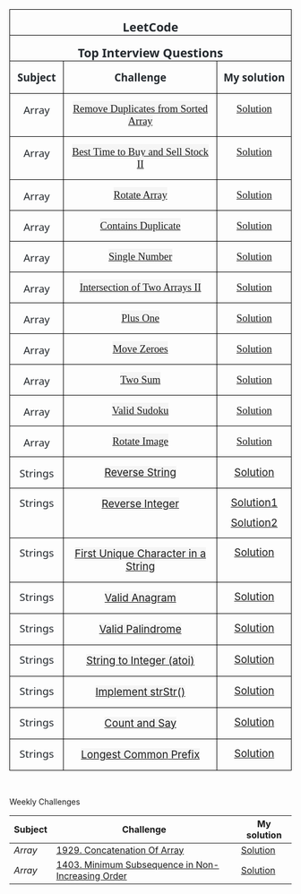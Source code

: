 <html xmlns:v="urn:schemas-microsoft-com:vml"
xmlns:o="urn:schemas-microsoft-com:office:office"
xmlns:w="urn:schemas-microsoft-com:office:word"
xmlns:m="http://schemas.microsoft.com/office/2004/12/omml"
xmlns="http://www.w3.org/TR/REC-html40">

<head>
<meta http-equiv=Content-Type content="text/html; charset=windows-1250">
<meta name=ProgId content=Word.Document>
<meta name=Generator content="Microsoft Word 15">
<meta name=Originator content="Microsoft Word 15">
<link rel=File-List href="2020-09-14%20Leetcode%20Readme_pliki/filelist.xml">
<link rel=themeData href="2020-09-14%20Leetcode%20Readme_pliki/themedata.thmx">
<link rel=colorSchemeMapping
href="2020-09-14%20Leetcode%20Readme_pliki/colorschememapping.xml">
<!--[if gte mso 9]><xml>
 <w:WordDocument>
  <w:Zoom>BestFit</w:Zoom>
  <w:SpellingState>Clean</w:SpellingState>
  <w:TrackMoves>false</w:TrackMoves>
  <w:TrackFormatting/>
  <w:HyphenationZone>21</w:HyphenationZone>
  <w:ValidateAgainstSchemas/>
  <w:SaveIfXMLInvalid>false</w:SaveIfXMLInvalid>
  <w:IgnoreMixedContent>false</w:IgnoreMixedContent>
  <w:AlwaysShowPlaceholderText>false</w:AlwaysShowPlaceholderText>
  <w:DoNotPromoteQF/>
  <w:LidThemeOther>PL</w:LidThemeOther>
  <w:LidThemeAsian>X-NONE</w:LidThemeAsian>
  <w:LidThemeComplexScript>X-NONE</w:LidThemeComplexScript>
  <w:Compatibility>
   <w:BreakWrappedTables/>
   <w:SplitPgBreakAndParaMark/>
  </w:Compatibility>
  <w:BrowserLevel>MicrosoftInternetExplorer4</w:BrowserLevel>
  <m:mathPr>
   <m:mathFont m:val="Cambria Math"/>
   <m:brkBin m:val="before"/>
   <m:brkBinSub m:val="&#45;-"/>
   <m:smallFrac m:val="off"/>
   <m:dispDef/>
   <m:lMargin m:val="0"/>
   <m:rMargin m:val="0"/>
   <m:defJc m:val="centerGroup"/>
   <m:wrapIndent m:val="1440"/>
   <m:intLim m:val="subSup"/>
   <m:naryLim m:val="undOvr"/>
  </m:mathPr></w:WordDocument>
</xml><![endif]--><!--[if gte mso 9]><xml>
 <w:LatentStyles DefLockedState="false" DefUnhideWhenUsed="false"
  DefSemiHidden="false" DefQFormat="false" DefPriority="99"
  LatentStyleCount="371">
  <w:LsdException Locked="false" Priority="0" QFormat="true" Name="Normal"/>
  <w:LsdException Locked="false" Priority="9" QFormat="true" Name="heading 1"/>
  <w:LsdException Locked="false" Priority="9" SemiHidden="true"
   UnhideWhenUsed="true" QFormat="true" Name="heading 2"/>
  <w:LsdException Locked="false" Priority="9" SemiHidden="true"
   UnhideWhenUsed="true" QFormat="true" Name="heading 3"/>
  <w:LsdException Locked="false" Priority="9" SemiHidden="true"
   UnhideWhenUsed="true" QFormat="true" Name="heading 4"/>
  <w:LsdException Locked="false" Priority="9" SemiHidden="true"
   UnhideWhenUsed="true" QFormat="true" Name="heading 5"/>
  <w:LsdException Locked="false" Priority="9" SemiHidden="true"
   UnhideWhenUsed="true" QFormat="true" Name="heading 6"/>
  <w:LsdException Locked="false" Priority="9" SemiHidden="true"
   UnhideWhenUsed="true" QFormat="true" Name="heading 7"/>
  <w:LsdException Locked="false" Priority="9" SemiHidden="true"
   UnhideWhenUsed="true" QFormat="true" Name="heading 8"/>
  <w:LsdException Locked="false" Priority="9" SemiHidden="true"
   UnhideWhenUsed="true" QFormat="true" Name="heading 9"/>
  <w:LsdException Locked="false" SemiHidden="true" UnhideWhenUsed="true"
   Name="index 1"/>
  <w:LsdException Locked="false" SemiHidden="true" UnhideWhenUsed="true"
   Name="index 2"/>
  <w:LsdException Locked="false" SemiHidden="true" UnhideWhenUsed="true"
   Name="index 3"/>
  <w:LsdException Locked="false" SemiHidden="true" UnhideWhenUsed="true"
   Name="index 4"/>
  <w:LsdException Locked="false" SemiHidden="true" UnhideWhenUsed="true"
   Name="index 5"/>
  <w:LsdException Locked="false" SemiHidden="true" UnhideWhenUsed="true"
   Name="index 6"/>
  <w:LsdException Locked="false" SemiHidden="true" UnhideWhenUsed="true"
   Name="index 7"/>
  <w:LsdException Locked="false" SemiHidden="true" UnhideWhenUsed="true"
   Name="index 8"/>
  <w:LsdException Locked="false" SemiHidden="true" UnhideWhenUsed="true"
   Name="index 9"/>
  <w:LsdException Locked="false" Priority="39" SemiHidden="true"
   UnhideWhenUsed="true" Name="toc 1"/>
  <w:LsdException Locked="false" Priority="39" SemiHidden="true"
   UnhideWhenUsed="true" Name="toc 2"/>
  <w:LsdException Locked="false" Priority="39" SemiHidden="true"
   UnhideWhenUsed="true" Name="toc 3"/>
  <w:LsdException Locked="false" Priority="39" SemiHidden="true"
   UnhideWhenUsed="true" Name="toc 4"/>
  <w:LsdException Locked="false" Priority="39" SemiHidden="true"
   UnhideWhenUsed="true" Name="toc 5"/>
  <w:LsdException Locked="false" Priority="39" SemiHidden="true"
   UnhideWhenUsed="true" Name="toc 6"/>
  <w:LsdException Locked="false" Priority="39" SemiHidden="true"
   UnhideWhenUsed="true" Name="toc 7"/>
  <w:LsdException Locked="false" Priority="39" SemiHidden="true"
   UnhideWhenUsed="true" Name="toc 8"/>
  <w:LsdException Locked="false" Priority="39" SemiHidden="true"
   UnhideWhenUsed="true" Name="toc 9"/>
  <w:LsdException Locked="false" SemiHidden="true" UnhideWhenUsed="true"
   Name="Normal Indent"/>
  <w:LsdException Locked="false" SemiHidden="true" UnhideWhenUsed="true"
   Name="footnote text"/>
  <w:LsdException Locked="false" SemiHidden="true" UnhideWhenUsed="true"
   Name="annotation text"/>
  <w:LsdException Locked="false" SemiHidden="true" UnhideWhenUsed="true"
   Name="header"/>
  <w:LsdException Locked="false" SemiHidden="true" UnhideWhenUsed="true"
   Name="footer"/>
  <w:LsdException Locked="false" SemiHidden="true" UnhideWhenUsed="true"
   Name="index heading"/>
  <w:LsdException Locked="false" Priority="35" SemiHidden="true"
   UnhideWhenUsed="true" QFormat="true" Name="caption"/>
  <w:LsdException Locked="false" SemiHidden="true" UnhideWhenUsed="true"
   Name="table of figures"/>
  <w:LsdException Locked="false" SemiHidden="true" UnhideWhenUsed="true"
   Name="envelope address"/>
  <w:LsdException Locked="false" SemiHidden="true" UnhideWhenUsed="true"
   Name="envelope return"/>
  <w:LsdException Locked="false" SemiHidden="true" UnhideWhenUsed="true"
   Name="footnote reference"/>
  <w:LsdException Locked="false" SemiHidden="true" UnhideWhenUsed="true"
   Name="annotation reference"/>
  <w:LsdException Locked="false" SemiHidden="true" UnhideWhenUsed="true"
   Name="line number"/>
  <w:LsdException Locked="false" SemiHidden="true" UnhideWhenUsed="true"
   Name="page number"/>
  <w:LsdException Locked="false" SemiHidden="true" UnhideWhenUsed="true"
   Name="endnote reference"/>
  <w:LsdException Locked="false" SemiHidden="true" UnhideWhenUsed="true"
   Name="endnote text"/>
  <w:LsdException Locked="false" SemiHidden="true" UnhideWhenUsed="true"
   Name="table of authorities"/>
  <w:LsdException Locked="false" SemiHidden="true" UnhideWhenUsed="true"
   Name="macro"/>
  <w:LsdException Locked="false" SemiHidden="true" UnhideWhenUsed="true"
   Name="toa heading"/>
  <w:LsdException Locked="false" SemiHidden="true" UnhideWhenUsed="true"
   Name="List"/>
  <w:LsdException Locked="false" SemiHidden="true" UnhideWhenUsed="true"
   Name="List Bullet"/>
  <w:LsdException Locked="false" SemiHidden="true" UnhideWhenUsed="true"
   Name="List Number"/>
  <w:LsdException Locked="false" SemiHidden="true" UnhideWhenUsed="true"
   Name="List 2"/>
  <w:LsdException Locked="false" SemiHidden="true" UnhideWhenUsed="true"
   Name="List 3"/>
  <w:LsdException Locked="false" SemiHidden="true" UnhideWhenUsed="true"
   Name="List 4"/>
  <w:LsdException Locked="false" SemiHidden="true" UnhideWhenUsed="true"
   Name="List 5"/>
  <w:LsdException Locked="false" SemiHidden="true" UnhideWhenUsed="true"
   Name="List Bullet 2"/>
  <w:LsdException Locked="false" SemiHidden="true" UnhideWhenUsed="true"
   Name="List Bullet 3"/>
  <w:LsdException Locked="false" SemiHidden="true" UnhideWhenUsed="true"
   Name="List Bullet 4"/>
  <w:LsdException Locked="false" SemiHidden="true" UnhideWhenUsed="true"
   Name="List Bullet 5"/>
  <w:LsdException Locked="false" SemiHidden="true" UnhideWhenUsed="true"
   Name="List Number 2"/>
  <w:LsdException Locked="false" SemiHidden="true" UnhideWhenUsed="true"
   Name="List Number 3"/>
  <w:LsdException Locked="false" SemiHidden="true" UnhideWhenUsed="true"
   Name="List Number 4"/>
  <w:LsdException Locked="false" SemiHidden="true" UnhideWhenUsed="true"
   Name="List Number 5"/>
  <w:LsdException Locked="false" Priority="10" QFormat="true" Name="Title"/>
  <w:LsdException Locked="false" SemiHidden="true" UnhideWhenUsed="true"
   Name="Closing"/>
  <w:LsdException Locked="false" SemiHidden="true" UnhideWhenUsed="true"
   Name="Signature"/>
  <w:LsdException Locked="false" Priority="1" SemiHidden="true"
   UnhideWhenUsed="true" Name="Default Paragraph Font"/>
  <w:LsdException Locked="false" SemiHidden="true" UnhideWhenUsed="true"
   Name="Body Text"/>
  <w:LsdException Locked="false" SemiHidden="true" UnhideWhenUsed="true"
   Name="Body Text Indent"/>
  <w:LsdException Locked="false" SemiHidden="true" UnhideWhenUsed="true"
   Name="List Continue"/>
  <w:LsdException Locked="false" SemiHidden="true" UnhideWhenUsed="true"
   Name="List Continue 2"/>
  <w:LsdException Locked="false" SemiHidden="true" UnhideWhenUsed="true"
   Name="List Continue 3"/>
  <w:LsdException Locked="false" SemiHidden="true" UnhideWhenUsed="true"
   Name="List Continue 4"/>
  <w:LsdException Locked="false" SemiHidden="true" UnhideWhenUsed="true"
   Name="List Continue 5"/>
  <w:LsdException Locked="false" SemiHidden="true" UnhideWhenUsed="true"
   Name="Message Header"/>
  <w:LsdException Locked="false" Priority="11" QFormat="true" Name="Subtitle"/>
  <w:LsdException Locked="false" SemiHidden="true" UnhideWhenUsed="true"
   Name="Salutation"/>
  <w:LsdException Locked="false" SemiHidden="true" UnhideWhenUsed="true"
   Name="Date"/>
  <w:LsdException Locked="false" SemiHidden="true" UnhideWhenUsed="true"
   Name="Body Text First Indent"/>
  <w:LsdException Locked="false" SemiHidden="true" UnhideWhenUsed="true"
   Name="Body Text First Indent 2"/>
  <w:LsdException Locked="false" SemiHidden="true" UnhideWhenUsed="true"
   Name="Note Heading"/>
  <w:LsdException Locked="false" SemiHidden="true" UnhideWhenUsed="true"
   Name="Body Text 2"/>
  <w:LsdException Locked="false" SemiHidden="true" UnhideWhenUsed="true"
   Name="Body Text 3"/>
  <w:LsdException Locked="false" SemiHidden="true" UnhideWhenUsed="true"
   Name="Body Text Indent 2"/>
  <w:LsdException Locked="false" SemiHidden="true" UnhideWhenUsed="true"
   Name="Body Text Indent 3"/>
  <w:LsdException Locked="false" SemiHidden="true" UnhideWhenUsed="true"
   Name="Block Text"/>
  <w:LsdException Locked="false" SemiHidden="true" UnhideWhenUsed="true"
   Name="Hyperlink"/>
  <w:LsdException Locked="false" SemiHidden="true" UnhideWhenUsed="true"
   Name="FollowedHyperlink"/>
  <w:LsdException Locked="false" Priority="22" QFormat="true" Name="Strong"/>
  <w:LsdException Locked="false" Priority="20" QFormat="true" Name="Emphasis"/>
  <w:LsdException Locked="false" SemiHidden="true" UnhideWhenUsed="true"
   Name="Document Map"/>
  <w:LsdException Locked="false" SemiHidden="true" UnhideWhenUsed="true"
   Name="Plain Text"/>
  <w:LsdException Locked="false" SemiHidden="true" UnhideWhenUsed="true"
   Name="E-mail Signature"/>
  <w:LsdException Locked="false" SemiHidden="true" UnhideWhenUsed="true"
   Name="HTML Top of Form"/>
  <w:LsdException Locked="false" SemiHidden="true" UnhideWhenUsed="true"
   Name="HTML Bottom of Form"/>
  <w:LsdException Locked="false" SemiHidden="true" UnhideWhenUsed="true"
   Name="Normal (Web)"/>
  <w:LsdException Locked="false" SemiHidden="true" UnhideWhenUsed="true"
   Name="HTML Acronym"/>
  <w:LsdException Locked="false" SemiHidden="true" UnhideWhenUsed="true"
   Name="HTML Address"/>
  <w:LsdException Locked="false" SemiHidden="true" UnhideWhenUsed="true"
   Name="HTML Cite"/>
  <w:LsdException Locked="false" SemiHidden="true" UnhideWhenUsed="true"
   Name="HTML Code"/>
  <w:LsdException Locked="false" SemiHidden="true" UnhideWhenUsed="true"
   Name="HTML Definition"/>
  <w:LsdException Locked="false" SemiHidden="true" UnhideWhenUsed="true"
   Name="HTML Keyboard"/>
  <w:LsdException Locked="false" SemiHidden="true" UnhideWhenUsed="true"
   Name="HTML Preformatted"/>
  <w:LsdException Locked="false" SemiHidden="true" UnhideWhenUsed="true"
   Name="HTML Sample"/>
  <w:LsdException Locked="false" SemiHidden="true" UnhideWhenUsed="true"
   Name="HTML Typewriter"/>
  <w:LsdException Locked="false" SemiHidden="true" UnhideWhenUsed="true"
   Name="HTML Variable"/>
  <w:LsdException Locked="false" SemiHidden="true" UnhideWhenUsed="true"
   Name="Normal Table"/>
  <w:LsdException Locked="false" SemiHidden="true" UnhideWhenUsed="true"
   Name="annotation subject"/>
  <w:LsdException Locked="false" SemiHidden="true" UnhideWhenUsed="true"
   Name="No List"/>
  <w:LsdException Locked="false" SemiHidden="true" UnhideWhenUsed="true"
   Name="Outline List 1"/>
  <w:LsdException Locked="false" SemiHidden="true" UnhideWhenUsed="true"
   Name="Outline List 2"/>
  <w:LsdException Locked="false" SemiHidden="true" UnhideWhenUsed="true"
   Name="Outline List 3"/>
  <w:LsdException Locked="false" SemiHidden="true" UnhideWhenUsed="true"
   Name="Table Simple 1"/>
  <w:LsdException Locked="false" SemiHidden="true" UnhideWhenUsed="true"
   Name="Table Simple 2"/>
  <w:LsdException Locked="false" SemiHidden="true" UnhideWhenUsed="true"
   Name="Table Simple 3"/>
  <w:LsdException Locked="false" SemiHidden="true" UnhideWhenUsed="true"
   Name="Table Classic 1"/>
  <w:LsdException Locked="false" SemiHidden="true" UnhideWhenUsed="true"
   Name="Table Classic 2"/>
  <w:LsdException Locked="false" SemiHidden="true" UnhideWhenUsed="true"
   Name="Table Classic 3"/>
  <w:LsdException Locked="false" SemiHidden="true" UnhideWhenUsed="true"
   Name="Table Classic 4"/>
  <w:LsdException Locked="false" SemiHidden="true" UnhideWhenUsed="true"
   Name="Table Colorful 1"/>
  <w:LsdException Locked="false" SemiHidden="true" UnhideWhenUsed="true"
   Name="Table Colorful 2"/>
  <w:LsdException Locked="false" SemiHidden="true" UnhideWhenUsed="true"
   Name="Table Colorful 3"/>
  <w:LsdException Locked="false" SemiHidden="true" UnhideWhenUsed="true"
   Name="Table Columns 1"/>
  <w:LsdException Locked="false" SemiHidden="true" UnhideWhenUsed="true"
   Name="Table Columns 2"/>
  <w:LsdException Locked="false" SemiHidden="true" UnhideWhenUsed="true"
   Name="Table Columns 3"/>
  <w:LsdException Locked="false" SemiHidden="true" UnhideWhenUsed="true"
   Name="Table Columns 4"/>
  <w:LsdException Locked="false" SemiHidden="true" UnhideWhenUsed="true"
   Name="Table Columns 5"/>
  <w:LsdException Locked="false" SemiHidden="true" UnhideWhenUsed="true"
   Name="Table Grid 1"/>
  <w:LsdException Locked="false" SemiHidden="true" UnhideWhenUsed="true"
   Name="Table Grid 2"/>
  <w:LsdException Locked="false" SemiHidden="true" UnhideWhenUsed="true"
   Name="Table Grid 3"/>
  <w:LsdException Locked="false" SemiHidden="true" UnhideWhenUsed="true"
   Name="Table Grid 4"/>
  <w:LsdException Locked="false" SemiHidden="true" UnhideWhenUsed="true"
   Name="Table Grid 5"/>
  <w:LsdException Locked="false" SemiHidden="true" UnhideWhenUsed="true"
   Name="Table Grid 6"/>
  <w:LsdException Locked="false" SemiHidden="true" UnhideWhenUsed="true"
   Name="Table Grid 7"/>
  <w:LsdException Locked="false" SemiHidden="true" UnhideWhenUsed="true"
   Name="Table Grid 8"/>
  <w:LsdException Locked="false" SemiHidden="true" UnhideWhenUsed="true"
   Name="Table List 1"/>
  <w:LsdException Locked="false" SemiHidden="true" UnhideWhenUsed="true"
   Name="Table List 2"/>
  <w:LsdException Locked="false" SemiHidden="true" UnhideWhenUsed="true"
   Name="Table List 3"/>
  <w:LsdException Locked="false" SemiHidden="true" UnhideWhenUsed="true"
   Name="Table List 4"/>
  <w:LsdException Locked="false" SemiHidden="true" UnhideWhenUsed="true"
   Name="Table List 5"/>
  <w:LsdException Locked="false" SemiHidden="true" UnhideWhenUsed="true"
   Name="Table List 6"/>
  <w:LsdException Locked="false" SemiHidden="true" UnhideWhenUsed="true"
   Name="Table List 7"/>
  <w:LsdException Locked="false" SemiHidden="true" UnhideWhenUsed="true"
   Name="Table List 8"/>
  <w:LsdException Locked="false" SemiHidden="true" UnhideWhenUsed="true"
   Name="Table 3D effects 1"/>
  <w:LsdException Locked="false" SemiHidden="true" UnhideWhenUsed="true"
   Name="Table 3D effects 2"/>
  <w:LsdException Locked="false" SemiHidden="true" UnhideWhenUsed="true"
   Name="Table 3D effects 3"/>
  <w:LsdException Locked="false" SemiHidden="true" UnhideWhenUsed="true"
   Name="Table Contemporary"/>
  <w:LsdException Locked="false" SemiHidden="true" UnhideWhenUsed="true"
   Name="Table Elegant"/>
  <w:LsdException Locked="false" SemiHidden="true" UnhideWhenUsed="true"
   Name="Table Professional"/>
  <w:LsdException Locked="false" SemiHidden="true" UnhideWhenUsed="true"
   Name="Table Subtle 1"/>
  <w:LsdException Locked="false" SemiHidden="true" UnhideWhenUsed="true"
   Name="Table Subtle 2"/>
  <w:LsdException Locked="false" SemiHidden="true" UnhideWhenUsed="true"
   Name="Table Web 1"/>
  <w:LsdException Locked="false" SemiHidden="true" UnhideWhenUsed="true"
   Name="Table Web 2"/>
  <w:LsdException Locked="false" SemiHidden="true" UnhideWhenUsed="true"
   Name="Table Web 3"/>
  <w:LsdException Locked="false" SemiHidden="true" UnhideWhenUsed="true"
   Name="Balloon Text"/>
  <w:LsdException Locked="false" Priority="39" Name="Table Grid"/>
  <w:LsdException Locked="false" SemiHidden="true" UnhideWhenUsed="true"
   Name="Table Theme"/>
  <w:LsdException Locked="false" SemiHidden="true" Name="Placeholder Text"/>
  <w:LsdException Locked="false" Priority="1" QFormat="true" Name="No Spacing"/>
  <w:LsdException Locked="false" Priority="60" Name="Light Shading"/>
  <w:LsdException Locked="false" Priority="61" Name="Light List"/>
  <w:LsdException Locked="false" Priority="62" Name="Light Grid"/>
  <w:LsdException Locked="false" Priority="63" Name="Medium Shading 1"/>
  <w:LsdException Locked="false" Priority="64" Name="Medium Shading 2"/>
  <w:LsdException Locked="false" Priority="65" Name="Medium List 1"/>
  <w:LsdException Locked="false" Priority="66" Name="Medium List 2"/>
  <w:LsdException Locked="false" Priority="67" Name="Medium Grid 1"/>
  <w:LsdException Locked="false" Priority="68" Name="Medium Grid 2"/>
  <w:LsdException Locked="false" Priority="69" Name="Medium Grid 3"/>
  <w:LsdException Locked="false" Priority="70" Name="Dark List"/>
  <w:LsdException Locked="false" Priority="71" Name="Colorful Shading"/>
  <w:LsdException Locked="false" Priority="72" Name="Colorful List"/>
  <w:LsdException Locked="false" Priority="73" Name="Colorful Grid"/>
  <w:LsdException Locked="false" Priority="60" Name="Light Shading Accent 1"/>
  <w:LsdException Locked="false" Priority="61" Name="Light List Accent 1"/>
  <w:LsdException Locked="false" Priority="62" Name="Light Grid Accent 1"/>
  <w:LsdException Locked="false" Priority="63" Name="Medium Shading 1 Accent 1"/>
  <w:LsdException Locked="false" Priority="64" Name="Medium Shading 2 Accent 1"/>
  <w:LsdException Locked="false" Priority="65" Name="Medium List 1 Accent 1"/>
  <w:LsdException Locked="false" SemiHidden="true" Name="Revision"/>
  <w:LsdException Locked="false" Priority="34" QFormat="true"
   Name="List Paragraph"/>
  <w:LsdException Locked="false" Priority="29" QFormat="true" Name="Quote"/>
  <w:LsdException Locked="false" Priority="30" QFormat="true"
   Name="Intense Quote"/>
  <w:LsdException Locked="false" Priority="66" Name="Medium List 2 Accent 1"/>
  <w:LsdException Locked="false" Priority="67" Name="Medium Grid 1 Accent 1"/>
  <w:LsdException Locked="false" Priority="68" Name="Medium Grid 2 Accent 1"/>
  <w:LsdException Locked="false" Priority="69" Name="Medium Grid 3 Accent 1"/>
  <w:LsdException Locked="false" Priority="70" Name="Dark List Accent 1"/>
  <w:LsdException Locked="false" Priority="71" Name="Colorful Shading Accent 1"/>
  <w:LsdException Locked="false" Priority="72" Name="Colorful List Accent 1"/>
  <w:LsdException Locked="false" Priority="73" Name="Colorful Grid Accent 1"/>
  <w:LsdException Locked="false" Priority="60" Name="Light Shading Accent 2"/>
  <w:LsdException Locked="false" Priority="61" Name="Light List Accent 2"/>
  <w:LsdException Locked="false" Priority="62" Name="Light Grid Accent 2"/>
  <w:LsdException Locked="false" Priority="63" Name="Medium Shading 1 Accent 2"/>
  <w:LsdException Locked="false" Priority="64" Name="Medium Shading 2 Accent 2"/>
  <w:LsdException Locked="false" Priority="65" Name="Medium List 1 Accent 2"/>
  <w:LsdException Locked="false" Priority="66" Name="Medium List 2 Accent 2"/>
  <w:LsdException Locked="false" Priority="67" Name="Medium Grid 1 Accent 2"/>
  <w:LsdException Locked="false" Priority="68" Name="Medium Grid 2 Accent 2"/>
  <w:LsdException Locked="false" Priority="69" Name="Medium Grid 3 Accent 2"/>
  <w:LsdException Locked="false" Priority="70" Name="Dark List Accent 2"/>
  <w:LsdException Locked="false" Priority="71" Name="Colorful Shading Accent 2"/>
  <w:LsdException Locked="false" Priority="72" Name="Colorful List Accent 2"/>
  <w:LsdException Locked="false" Priority="73" Name="Colorful Grid Accent 2"/>
  <w:LsdException Locked="false" Priority="60" Name="Light Shading Accent 3"/>
  <w:LsdException Locked="false" Priority="61" Name="Light List Accent 3"/>
  <w:LsdException Locked="false" Priority="62" Name="Light Grid Accent 3"/>
  <w:LsdException Locked="false" Priority="63" Name="Medium Shading 1 Accent 3"/>
  <w:LsdException Locked="false" Priority="64" Name="Medium Shading 2 Accent 3"/>
  <w:LsdException Locked="false" Priority="65" Name="Medium List 1 Accent 3"/>
  <w:LsdException Locked="false" Priority="66" Name="Medium List 2 Accent 3"/>
  <w:LsdException Locked="false" Priority="67" Name="Medium Grid 1 Accent 3"/>
  <w:LsdException Locked="false" Priority="68" Name="Medium Grid 2 Accent 3"/>
  <w:LsdException Locked="false" Priority="69" Name="Medium Grid 3 Accent 3"/>
  <w:LsdException Locked="false" Priority="70" Name="Dark List Accent 3"/>
  <w:LsdException Locked="false" Priority="71" Name="Colorful Shading Accent 3"/>
  <w:LsdException Locked="false" Priority="72" Name="Colorful List Accent 3"/>
  <w:LsdException Locked="false" Priority="73" Name="Colorful Grid Accent 3"/>
  <w:LsdException Locked="false" Priority="60" Name="Light Shading Accent 4"/>
  <w:LsdException Locked="false" Priority="61" Name="Light List Accent 4"/>
  <w:LsdException Locked="false" Priority="62" Name="Light Grid Accent 4"/>
  <w:LsdException Locked="false" Priority="63" Name="Medium Shading 1 Accent 4"/>
  <w:LsdException Locked="false" Priority="64" Name="Medium Shading 2 Accent 4"/>
  <w:LsdException Locked="false" Priority="65" Name="Medium List 1 Accent 4"/>
  <w:LsdException Locked="false" Priority="66" Name="Medium List 2 Accent 4"/>
  <w:LsdException Locked="false" Priority="67" Name="Medium Grid 1 Accent 4"/>
  <w:LsdException Locked="false" Priority="68" Name="Medium Grid 2 Accent 4"/>
  <w:LsdException Locked="false" Priority="69" Name="Medium Grid 3 Accent 4"/>
  <w:LsdException Locked="false" Priority="70" Name="Dark List Accent 4"/>
  <w:LsdException Locked="false" Priority="71" Name="Colorful Shading Accent 4"/>
  <w:LsdException Locked="false" Priority="72" Name="Colorful List Accent 4"/>
  <w:LsdException Locked="false" Priority="73" Name="Colorful Grid Accent 4"/>
  <w:LsdException Locked="false" Priority="60" Name="Light Shading Accent 5"/>
  <w:LsdException Locked="false" Priority="61" Name="Light List Accent 5"/>
  <w:LsdException Locked="false" Priority="62" Name="Light Grid Accent 5"/>
  <w:LsdException Locked="false" Priority="63" Name="Medium Shading 1 Accent 5"/>
  <w:LsdException Locked="false" Priority="64" Name="Medium Shading 2 Accent 5"/>
  <w:LsdException Locked="false" Priority="65" Name="Medium List 1 Accent 5"/>
  <w:LsdException Locked="false" Priority="66" Name="Medium List 2 Accent 5"/>
  <w:LsdException Locked="false" Priority="67" Name="Medium Grid 1 Accent 5"/>
  <w:LsdException Locked="false" Priority="68" Name="Medium Grid 2 Accent 5"/>
  <w:LsdException Locked="false" Priority="69" Name="Medium Grid 3 Accent 5"/>
  <w:LsdException Locked="false" Priority="70" Name="Dark List Accent 5"/>
  <w:LsdException Locked="false" Priority="71" Name="Colorful Shading Accent 5"/>
  <w:LsdException Locked="false" Priority="72" Name="Colorful List Accent 5"/>
  <w:LsdException Locked="false" Priority="73" Name="Colorful Grid Accent 5"/>
  <w:LsdException Locked="false" Priority="60" Name="Light Shading Accent 6"/>
  <w:LsdException Locked="false" Priority="61" Name="Light List Accent 6"/>
  <w:LsdException Locked="false" Priority="62" Name="Light Grid Accent 6"/>
  <w:LsdException Locked="false" Priority="63" Name="Medium Shading 1 Accent 6"/>
  <w:LsdException Locked="false" Priority="64" Name="Medium Shading 2 Accent 6"/>
  <w:LsdException Locked="false" Priority="65" Name="Medium List 1 Accent 6"/>
  <w:LsdException Locked="false" Priority="66" Name="Medium List 2 Accent 6"/>
  <w:LsdException Locked="false" Priority="67" Name="Medium Grid 1 Accent 6"/>
  <w:LsdException Locked="false" Priority="68" Name="Medium Grid 2 Accent 6"/>
  <w:LsdException Locked="false" Priority="69" Name="Medium Grid 3 Accent 6"/>
  <w:LsdException Locked="false" Priority="70" Name="Dark List Accent 6"/>
  <w:LsdException Locked="false" Priority="71" Name="Colorful Shading Accent 6"/>
  <w:LsdException Locked="false" Priority="72" Name="Colorful List Accent 6"/>
  <w:LsdException Locked="false" Priority="73" Name="Colorful Grid Accent 6"/>
  <w:LsdException Locked="false" Priority="19" QFormat="true"
   Name="Subtle Emphasis"/>
  <w:LsdException Locked="false" Priority="21" QFormat="true"
   Name="Intense Emphasis"/>
  <w:LsdException Locked="false" Priority="31" QFormat="true"
   Name="Subtle Reference"/>
  <w:LsdException Locked="false" Priority="32" QFormat="true"
   Name="Intense Reference"/>
  <w:LsdException Locked="false" Priority="33" QFormat="true" Name="Book Title"/>
  <w:LsdException Locked="false" Priority="37" SemiHidden="true"
   UnhideWhenUsed="true" Name="Bibliography"/>
  <w:LsdException Locked="false" Priority="39" SemiHidden="true"
   UnhideWhenUsed="true" QFormat="true" Name="TOC Heading"/>
  <w:LsdException Locked="false" Priority="41" Name="Plain Table 1"/>
  <w:LsdException Locked="false" Priority="42" Name="Plain Table 2"/>
  <w:LsdException Locked="false" Priority="43" Name="Plain Table 3"/>
  <w:LsdException Locked="false" Priority="44" Name="Plain Table 4"/>
  <w:LsdException Locked="false" Priority="45" Name="Plain Table 5"/>
  <w:LsdException Locked="false" Priority="40" Name="Grid Table Light"/>
  <w:LsdException Locked="false" Priority="46" Name="Grid Table 1 Light"/>
  <w:LsdException Locked="false" Priority="47" Name="Grid Table 2"/>
  <w:LsdException Locked="false" Priority="48" Name="Grid Table 3"/>
  <w:LsdException Locked="false" Priority="49" Name="Grid Table 4"/>
  <w:LsdException Locked="false" Priority="50" Name="Grid Table 5 Dark"/>
  <w:LsdException Locked="false" Priority="51" Name="Grid Table 6 Colorful"/>
  <w:LsdException Locked="false" Priority="52" Name="Grid Table 7 Colorful"/>
  <w:LsdException Locked="false" Priority="46"
   Name="Grid Table 1 Light Accent 1"/>
  <w:LsdException Locked="false" Priority="47" Name="Grid Table 2 Accent 1"/>
  <w:LsdException Locked="false" Priority="48" Name="Grid Table 3 Accent 1"/>
  <w:LsdException Locked="false" Priority="49" Name="Grid Table 4 Accent 1"/>
  <w:LsdException Locked="false" Priority="50" Name="Grid Table 5 Dark Accent 1"/>
  <w:LsdException Locked="false" Priority="51"
   Name="Grid Table 6 Colorful Accent 1"/>
  <w:LsdException Locked="false" Priority="52"
   Name="Grid Table 7 Colorful Accent 1"/>
  <w:LsdException Locked="false" Priority="46"
   Name="Grid Table 1 Light Accent 2"/>
  <w:LsdException Locked="false" Priority="47" Name="Grid Table 2 Accent 2"/>
  <w:LsdException Locked="false" Priority="48" Name="Grid Table 3 Accent 2"/>
  <w:LsdException Locked="false" Priority="49" Name="Grid Table 4 Accent 2"/>
  <w:LsdException Locked="false" Priority="50" Name="Grid Table 5 Dark Accent 2"/>
  <w:LsdException Locked="false" Priority="51"
   Name="Grid Table 6 Colorful Accent 2"/>
  <w:LsdException Locked="false" Priority="52"
   Name="Grid Table 7 Colorful Accent 2"/>
  <w:LsdException Locked="false" Priority="46"
   Name="Grid Table 1 Light Accent 3"/>
  <w:LsdException Locked="false" Priority="47" Name="Grid Table 2 Accent 3"/>
  <w:LsdException Locked="false" Priority="48" Name="Grid Table 3 Accent 3"/>
  <w:LsdException Locked="false" Priority="49" Name="Grid Table 4 Accent 3"/>
  <w:LsdException Locked="false" Priority="50" Name="Grid Table 5 Dark Accent 3"/>
  <w:LsdException Locked="false" Priority="51"
   Name="Grid Table 6 Colorful Accent 3"/>
  <w:LsdException Locked="false" Priority="52"
   Name="Grid Table 7 Colorful Accent 3"/>
  <w:LsdException Locked="false" Priority="46"
   Name="Grid Table 1 Light Accent 4"/>
  <w:LsdException Locked="false" Priority="47" Name="Grid Table 2 Accent 4"/>
  <w:LsdException Locked="false" Priority="48" Name="Grid Table 3 Accent 4"/>
  <w:LsdException Locked="false" Priority="49" Name="Grid Table 4 Accent 4"/>
  <w:LsdException Locked="false" Priority="50" Name="Grid Table 5 Dark Accent 4"/>
  <w:LsdException Locked="false" Priority="51"
   Name="Grid Table 6 Colorful Accent 4"/>
  <w:LsdException Locked="false" Priority="52"
   Name="Grid Table 7 Colorful Accent 4"/>
  <w:LsdException Locked="false" Priority="46"
   Name="Grid Table 1 Light Accent 5"/>
  <w:LsdException Locked="false" Priority="47" Name="Grid Table 2 Accent 5"/>
  <w:LsdException Locked="false" Priority="48" Name="Grid Table 3 Accent 5"/>
  <w:LsdException Locked="false" Priority="49" Name="Grid Table 4 Accent 5"/>
  <w:LsdException Locked="false" Priority="50" Name="Grid Table 5 Dark Accent 5"/>
  <w:LsdException Locked="false" Priority="51"
   Name="Grid Table 6 Colorful Accent 5"/>
  <w:LsdException Locked="false" Priority="52"
   Name="Grid Table 7 Colorful Accent 5"/>
  <w:LsdException Locked="false" Priority="46"
   Name="Grid Table 1 Light Accent 6"/>
  <w:LsdException Locked="false" Priority="47" Name="Grid Table 2 Accent 6"/>
  <w:LsdException Locked="false" Priority="48" Name="Grid Table 3 Accent 6"/>
  <w:LsdException Locked="false" Priority="49" Name="Grid Table 4 Accent 6"/>
  <w:LsdException Locked="false" Priority="50" Name="Grid Table 5 Dark Accent 6"/>
  <w:LsdException Locked="false" Priority="51"
   Name="Grid Table 6 Colorful Accent 6"/>
  <w:LsdException Locked="false" Priority="52"
   Name="Grid Table 7 Colorful Accent 6"/>
  <w:LsdException Locked="false" Priority="46" Name="List Table 1 Light"/>
  <w:LsdException Locked="false" Priority="47" Name="List Table 2"/>
  <w:LsdException Locked="false" Priority="48" Name="List Table 3"/>
  <w:LsdException Locked="false" Priority="49" Name="List Table 4"/>
  <w:LsdException Locked="false" Priority="50" Name="List Table 5 Dark"/>
  <w:LsdException Locked="false" Priority="51" Name="List Table 6 Colorful"/>
  <w:LsdException Locked="false" Priority="52" Name="List Table 7 Colorful"/>
  <w:LsdException Locked="false" Priority="46"
   Name="List Table 1 Light Accent 1"/>
  <w:LsdException Locked="false" Priority="47" Name="List Table 2 Accent 1"/>
  <w:LsdException Locked="false" Priority="48" Name="List Table 3 Accent 1"/>
  <w:LsdException Locked="false" Priority="49" Name="List Table 4 Accent 1"/>
  <w:LsdException Locked="false" Priority="50" Name="List Table 5 Dark Accent 1"/>
  <w:LsdException Locked="false" Priority="51"
   Name="List Table 6 Colorful Accent 1"/>
  <w:LsdException Locked="false" Priority="52"
   Name="List Table 7 Colorful Accent 1"/>
  <w:LsdException Locked="false" Priority="46"
   Name="List Table 1 Light Accent 2"/>
  <w:LsdException Locked="false" Priority="47" Name="List Table 2 Accent 2"/>
  <w:LsdException Locked="false" Priority="48" Name="List Table 3 Accent 2"/>
  <w:LsdException Locked="false" Priority="49" Name="List Table 4 Accent 2"/>
  <w:LsdException Locked="false" Priority="50" Name="List Table 5 Dark Accent 2"/>
  <w:LsdException Locked="false" Priority="51"
   Name="List Table 6 Colorful Accent 2"/>
  <w:LsdException Locked="false" Priority="52"
   Name="List Table 7 Colorful Accent 2"/>
  <w:LsdException Locked="false" Priority="46"
   Name="List Table 1 Light Accent 3"/>
  <w:LsdException Locked="false" Priority="47" Name="List Table 2 Accent 3"/>
  <w:LsdException Locked="false" Priority="48" Name="List Table 3 Accent 3"/>
  <w:LsdException Locked="false" Priority="49" Name="List Table 4 Accent 3"/>
  <w:LsdException Locked="false" Priority="50" Name="List Table 5 Dark Accent 3"/>
  <w:LsdException Locked="false" Priority="51"
   Name="List Table 6 Colorful Accent 3"/>
  <w:LsdException Locked="false" Priority="52"
   Name="List Table 7 Colorful Accent 3"/>
  <w:LsdException Locked="false" Priority="46"
   Name="List Table 1 Light Accent 4"/>
  <w:LsdException Locked="false" Priority="47" Name="List Table 2 Accent 4"/>
  <w:LsdException Locked="false" Priority="48" Name="List Table 3 Accent 4"/>
  <w:LsdException Locked="false" Priority="49" Name="List Table 4 Accent 4"/>
  <w:LsdException Locked="false" Priority="50" Name="List Table 5 Dark Accent 4"/>
  <w:LsdException Locked="false" Priority="51"
   Name="List Table 6 Colorful Accent 4"/>
  <w:LsdException Locked="false" Priority="52"
   Name="List Table 7 Colorful Accent 4"/>
  <w:LsdException Locked="false" Priority="46"
   Name="List Table 1 Light Accent 5"/>
  <w:LsdException Locked="false" Priority="47" Name="List Table 2 Accent 5"/>
  <w:LsdException Locked="false" Priority="48" Name="List Table 3 Accent 5"/>
  <w:LsdException Locked="false" Priority="49" Name="List Table 4 Accent 5"/>
  <w:LsdException Locked="false" Priority="50" Name="List Table 5 Dark Accent 5"/>
  <w:LsdException Locked="false" Priority="51"
   Name="List Table 6 Colorful Accent 5"/>
  <w:LsdException Locked="false" Priority="52"
   Name="List Table 7 Colorful Accent 5"/>
  <w:LsdException Locked="false" Priority="46"
   Name="List Table 1 Light Accent 6"/>
  <w:LsdException Locked="false" Priority="47" Name="List Table 2 Accent 6"/>
  <w:LsdException Locked="false" Priority="48" Name="List Table 3 Accent 6"/>
  <w:LsdException Locked="false" Priority="49" Name="List Table 4 Accent 6"/>
  <w:LsdException Locked="false" Priority="50" Name="List Table 5 Dark Accent 6"/>
  <w:LsdException Locked="false" Priority="51"
   Name="List Table 6 Colorful Accent 6"/>
  <w:LsdException Locked="false" Priority="52"
   Name="List Table 7 Colorful Accent 6"/>
 </w:LatentStyles>
</xml><![endif]-->

<!--[if gte mso 10]>
<style>
 /* Style Definitions */
 table.MsoNormalTable
	{mso-style-name:Standardowy;
	mso-tstyle-rowband-size:0;
	mso-tstyle-colband-size:0;
	mso-style-noshow:yes;
	mso-style-priority:99;
	mso-style-parent:"";
	mso-padding-alt:0in 5.4pt 0in 5.4pt;
	mso-para-margin-top:0in;
	mso-para-margin-right:0in;
	mso-para-margin-bottom:8.0pt;
	mso-para-margin-left:0in;
	line-height:106%;
	mso-pagination:widow-orphan;
	font-size:10.0pt;
	font-family:"Calibri",sans-serif;}
</style>
<![endif]--><!--[if gte mso 9]><xml>
 <o:shapedefaults v:ext="edit" spidmax="1026"/>
</xml><![endif]--><!--[if gte mso 9]><xml>
 <o:shapelayout v:ext="edit">
  <o:idmap v:ext="edit" data="1"/>
 </o:shapelayout></xml><![endif]-->
</head>

<body lang=PL link=blue vlink="#954F72" style='tab-interval:35.4pt;text-justify-trim:
punctuation'>

<div class=WordSection1>

<table class=MsoNormalTable border=0 cellspacing=0 cellpadding=0
 style='border-collapse:collapse;mso-yfti-tbllook:1184;mso-padding-alt:0in 0in 0in 0in'>
 <tr style='mso-yfti-irow:0;mso-yfti-firstrow:yes;height:28.35pt'>
  <td width=626 colspan=3 valign=top style='width:469.8pt;border:solid windowtext 1.0pt;
  padding:0in 5.4pt 0in 5.4pt;height:28.35pt'>
  <p class=MsoNormal align=center style='margin-bottom:0in;margin-bottom:.0001pt;
  text-align:center;line-height:normal'><span class=SpellE><b><span
  style='font-size:16.0pt;font-family:"Segoe UI",sans-serif;color:#24292E'>LeetCode</span></b></span></p>
  </td>
 </tr>
 <tr style='mso-yfti-irow:1;height:28.35pt'>
  <td width=626 colspan=3 valign=top style='width:469.8pt;border:solid windowtext 1.0pt;
  border-top:none;padding:0in 5.4pt 0in 5.4pt;height:28.35pt'>
  <p class=MsoNormal align=center style='margin-bottom:0in;margin-bottom:.0001pt;
  text-align:center;line-height:normal'><b><span style='font-size:16.0pt;
  font-family:"Segoe UI",sans-serif;color:#24292E'>Top Interview <span
  class=SpellE>Questions</span></span></b></p>
  </td>
 </tr>
 <tr style='mso-yfti-irow:2;height:28.35pt'>
  <td valign=top style='border:solid windowtext 1.0pt;border-top:none;
  padding:0in 5.4pt 0in 5.4pt;height:28.35pt'>
  <p class=MsoNormal align=center style='margin-bottom:12.0pt;text-align:center;
  line-height:normal'><span class=SpellE><b><span style='font-size:14.0pt;
  font-family:"Segoe UI",sans-serif;color:#24292E'>Subject</span></b></span></p>
  </td>
  <td valign=top style='border-top:none;border-left:none;border-bottom:solid windowtext 1.0pt;
  border-right:solid windowtext 1.0pt;padding:0in 5.4pt 0in 5.4pt;height:28.35pt'>
  <p class=MsoNormal align=center style='margin-bottom:12.0pt;text-align:center;
  line-height:normal'><b><span style='font-size:14.0pt;font-family:"Segoe UI",sans-serif;
  color:#24292E'>Challenge</span></b></p>
  </td>
  <td valign=top style='border-top:none;border-left:none;border-bottom:solid windowtext 1.0pt;
  border-right:solid windowtext 1.0pt;padding:0in 5.4pt 0in 5.4pt;height:28.35pt'>
  <p class=MsoNormal align=center style='margin-bottom:12.0pt;text-align:center;
  line-height:normal'><b><span style='font-size:14.0pt;font-family:"Segoe UI",sans-serif;
  color:#24292E'>My <span class=SpellE>solution</span></span></b></p>
  </td>
 </tr>
 <tr style='mso-yfti-irow:3;height:28.35pt'>
  <td valign=top style='border:solid windowtext 1.0pt;border-top:none;
  padding:0in 5.4pt 0in 5.4pt;height:28.35pt'>
  <p class=MsoNormal align=center style='margin-bottom:12.0pt;text-align:center;
  line-height:normal'><span class=SpellE><span style='font-size:14.0pt;
  font-family:"Segoe UI",sans-serif;color:#24292E'>Array</span></span></p>
  </td>
  <td valign=top style='border-top:none;border-left:none;border-bottom:solid windowtext 1.0pt;
  border-right:solid windowtext 1.0pt;padding:0in 5.4pt 0in 5.4pt;height:28.35pt'>
  <p class=MsoNormal align=center style='margin-bottom:12.0pt;text-align:center;
  line-height:normal'><span class=MsoHyperlink><span lang=EN-US
  style='font-size:14.0pt;font-family:"Segoe UI",sans-serif;background:whitesmoke;
  mso-ansi-language:EN-US'><a
  href="https://leetcode.com/explore/interview/card/top-interview-questions-easy/92/array/727/"><span
  style='font-family:"Times New Roman",serif'>Remove Duplicates from Sorted
  Array</span></a></span></span><span lang=EN-US style='mso-ansi-language:EN-US'><o:p></o:p></span></p>
  </td>
  <td valign=top style='border-top:none;border-left:none;border-bottom:solid windowtext 1.0pt;
  border-right:solid windowtext 1.0pt;padding:0in 5.4pt 0in 5.4pt;height:28.35pt'>
  <p class=MsoNormal align=center style='margin-bottom:12.0pt;text-align:center;
  line-height:normal'><span lang=EN-US style='font-size:14.0pt;font-family:
  "Segoe UI",sans-serif;color:#24292E;mso-ansi-language:EN-US'><a
  href="https://github.com/PawelPuszczynski/LeetCode_solutions/blob/master/Top_Interview_Questions/Array/RemoveDuplicatesFromSortedArray.java"><span
  style='font-family:"Times New Roman",serif'>Solution</span></a></span></p>
  </td>
 </tr>
 <tr style='mso-yfti-irow:4;height:28.35pt'>
  <td valign=top style='border:solid windowtext 1.0pt;border-top:none;
  padding:0in 5.4pt 0in 5.4pt;height:28.35pt'>
  <p class=MsoNormal align=center style='margin-bottom:0in;margin-bottom:.0001pt;
  text-align:center;line-height:normal'><span class=SpellE><span
  style='font-size:14.0pt;font-family:"Segoe UI",sans-serif;color:#24292E'>Array</span></span></p>
  </td>
  <td valign=top style='border-top:none;border-left:none;border-bottom:solid windowtext 1.0pt;
  border-right:solid windowtext 1.0pt;padding:0in 5.4pt 0in 5.4pt;height:28.35pt'>
  <p class=MsoNormal align=center style='margin-bottom:12.0pt;text-align:center;
  line-height:normal'><span class=MsoHyperlink><span lang=EN-US
  style='font-size:14.0pt;font-family:"Segoe UI",sans-serif;background:whitesmoke;
  mso-ansi-language:EN-US'><a
  href="https://leetcode.com/explore/interview/card/top-interview-questions-easy/92/array/564/"><span
  style='font-family:"Times New Roman",serif'>Best Time to Buy and Sell Stock
  II</span></a></span></span><span lang=EN-US style='mso-ansi-language:EN-US'><o:p></o:p></span></p>
  </td>
  <td valign=top style='border-top:none;border-left:none;border-bottom:solid windowtext 1.0pt;
  border-right:solid windowtext 1.0pt;padding:0in 5.4pt 0in 5.4pt;height:28.35pt'>
  <p class=MsoNormal align=center style='margin-bottom:0in;margin-bottom:.0001pt;
  text-align:center;line-height:normal'><span lang=EN-US style='font-size:14.0pt;
  font-family:"Segoe UI",sans-serif;color:#24292E;mso-ansi-language:EN-US'><a
  href="https://github.com/PawelPuszczynski/LeetCode_solutions/blob/master/Top_Interview_Questions/Array/BestTimeToBuyAndSellStock2.java"><span
  style='font-family:"Times New Roman",serif'>Solution</span></a></span></p>
  </td>
 </tr>
 <tr style='mso-yfti-irow:5;height:28.35pt'>
  <td valign=top style='border:solid windowtext 1.0pt;border-top:none;
  padding:0in 5.4pt 0in 5.4pt;height:28.35pt'>
  <p class=MsoNormal align=center style='margin-bottom:0in;margin-bottom:.0001pt;
  text-align:center;line-height:normal'><span class=SpellE><span
  style='font-size:14.0pt;font-family:"Segoe UI",sans-serif;color:#24292E'>Array</span></span></p>
  </td>
  <td valign=top style='border-top:none;border-left:none;border-bottom:solid windowtext 1.0pt;
  border-right:solid windowtext 1.0pt;padding:0in 5.4pt 0in 5.4pt;height:28.35pt'>
  <p class=MsoNormal align=center style='margin-bottom:12.0pt;text-align:center;
  line-height:normal'><span class=MsoHyperlink><span style='font-size:14.0pt;
  font-family:"Segoe UI",sans-serif;background:whitesmoke'><a
  href="https://leetcode.com/explore/interview/card/top-interview-questions-easy/92/array/646/"><span
  class=SpellE><span style='font-family:"Times New Roman",serif'>Rotate</span></span><span
  style='font-family:"Times New Roman",serif'> <span class=SpellE>Array</span></span></a></span></span></p>
  </td>
  <td valign=top style='border-top:none;border-left:none;border-bottom:solid windowtext 1.0pt;
  border-right:solid windowtext 1.0pt;padding:0in 5.4pt 0in 5.4pt;height:28.35pt'>
  <p class=MsoNormal align=center style='margin-bottom:0in;margin-bottom:.0001pt;
  text-align:center;line-height:normal'><span lang=EN-US style='font-size:14.0pt;
  font-family:"Segoe UI",sans-serif;color:#24292E;mso-ansi-language:EN-US'><a
  href="https://github.com/PawelPuszczynski/LeetCode_solutions/blob/master/Top_Interview_Questions/Array/RotateArray.java"><span
  style='font-family:"Times New Roman",serif'>Solution</span></a></span></p>
  </td>
 </tr>
 <tr style='mso-yfti-irow:6;height:28.35pt'>
  <td valign=top style='border:solid windowtext 1.0pt;border-top:none;
  padding:0in 5.4pt 0in 5.4pt;height:28.35pt'>
  <p class=MsoNormal align=center style='margin-bottom:0in;margin-bottom:.0001pt;
  text-align:center;line-height:normal'><span class=SpellE><span
  style='font-size:14.0pt;font-family:"Segoe UI",sans-serif;color:#24292E'>Array</span></span></p>
  </td>
  <td valign=top style='border-top:none;border-left:none;border-bottom:solid windowtext 1.0pt;
  border-right:solid windowtext 1.0pt;padding:0in 5.4pt 0in 5.4pt;height:28.35pt'>
  <p class=MsoNormal align=center style='margin-bottom:12.0pt;text-align:center;
  line-height:normal'><span class=MsoHyperlink><span style='font-size:14.0pt;
  font-family:"Segoe UI",sans-serif;background:whitesmoke'><a
  href="https://leetcode.com/explore/interview/card/top-interview-questions-easy/92/array/578/"><span
  class=SpellE><span style='font-family:"Times New Roman",serif'>Contains</span></span><span
  style='font-family:"Times New Roman",serif'> <span class=SpellE>Duplicate</span></span></a></span></span></p>
  </td>
  <td valign=top style='border-top:none;border-left:none;border-bottom:solid windowtext 1.0pt;
  border-right:solid windowtext 1.0pt;padding:0in 5.4pt 0in 5.4pt;height:28.35pt'>
  <p class=MsoNormal align=center style='margin-bottom:0in;margin-bottom:.0001pt;
  text-align:center;line-height:normal'><span lang=EN-US style='font-size:14.0pt;
  font-family:"Segoe UI",sans-serif;color:#24292E;mso-ansi-language:EN-US'><a
  href="https://github.com/PawelPuszczynski/LeetCode_solutions/blob/master/Top_Interview_Questions/Array/ContainsDuplicate.java"><span
  style='font-family:"Times New Roman",serif'>Solution</span></a></span></p>
  </td>
 </tr>
 <tr style='mso-yfti-irow:7;height:28.35pt'>
  <td valign=top style='border:solid windowtext 1.0pt;border-top:none;
  padding:0in 5.4pt 0in 5.4pt;height:28.35pt'>
  <p class=MsoNormal align=center style='margin-bottom:0in;margin-bottom:.0001pt;
  text-align:center;line-height:normal'><span class=SpellE><span
  style='font-size:14.0pt;font-family:"Segoe UI",sans-serif;color:#24292E'>Array</span></span></p>
  </td>
  <td valign=top style='border-top:none;border-left:none;border-bottom:solid windowtext 1.0pt;
  border-right:solid windowtext 1.0pt;padding:0in 5.4pt 0in 5.4pt;height:28.35pt'>
  <p class=MsoNormal align=center style='margin-bottom:12.0pt;text-align:center;
  line-height:normal'><span class=MsoHyperlink><span style='font-size:14.0pt;
  font-family:"Segoe UI",sans-serif;background:whitesmoke'><a
  href="https://leetcode.com/explore/interview/card/top-interview-questions-easy/92/array/549/"><span
  style='font-family:"Times New Roman",serif'>Single <span class=SpellE>Number</span></span></a></span></span></p>
  </td>
  <td valign=top style='border-top:none;border-left:none;border-bottom:solid windowtext 1.0pt;
  border-right:solid windowtext 1.0pt;padding:0in 5.4pt 0in 5.4pt;height:28.35pt'>
  <p class=MsoNormal align=center style='margin-bottom:0in;margin-bottom:.0001pt;
  text-align:center;line-height:normal'><span lang=EN-US style='font-size:14.0pt;
  font-family:"Segoe UI",sans-serif;color:#24292E;mso-ansi-language:EN-US'><a
  href="https://github.com/PawelPuszczynski/LeetCode_solutions/blob/master/Top_Interview_Questions/Array/SingleNumber.java"><span
  style='font-family:"Times New Roman",serif'>Solution</span></a></span></p>
  </td>
 </tr>
 <tr style='mso-yfti-irow:8;height:28.35pt'>
  <td valign=top style='border:solid windowtext 1.0pt;border-top:none;
  padding:0in 5.4pt 0in 5.4pt;height:28.35pt'>
  <p class=MsoNormal align=center style='margin-bottom:0in;margin-bottom:.0001pt;
  text-align:center;line-height:normal'><span class=SpellE><span
  style='font-size:14.0pt;font-family:"Segoe UI",sans-serif;color:#24292E'>Array</span></span></p>
  </td>
  <td valign=top style='border-top:none;border-left:none;border-bottom:solid windowtext 1.0pt;
  border-right:solid windowtext 1.0pt;padding:0in 5.4pt 0in 5.4pt;height:28.35pt'>
  <p class=MsoNormal align=center style='margin-bottom:12.0pt;text-align:center;
  line-height:normal'><span class=MsoHyperlink><span lang=EN-US
  style='font-size:14.0pt;font-family:"Segoe UI",sans-serif;background:whitesmoke;
  mso-ansi-language:EN-US'><a
  href="https://leetcode.com/explore/interview/card/top-interview-questions-easy/92/array/674/"><span
  style='font-family:"Times New Roman",serif'>Intersection of Two Arrays II</span></a></span></span><span
  lang=EN-US style='mso-ansi-language:EN-US'><o:p></o:p></span></p>
  </td>
  <td valign=top style='border-top:none;border-left:none;border-bottom:solid windowtext 1.0pt;
  border-right:solid windowtext 1.0pt;padding:0in 5.4pt 0in 5.4pt;height:28.35pt'>
  <p class=MsoNormal align=center style='margin-bottom:0in;margin-bottom:.0001pt;
  text-align:center;line-height:normal'><span lang=EN-US style='font-size:14.0pt;
  font-family:"Segoe UI",sans-serif;color:#24292E;mso-ansi-language:EN-US'><a
  href="https://github.com/PawelPuszczynski/LeetCode_solutions/blob/master/Top_Interview_Questions/Array/IntersectionOfTwoArrays2.java"><span
  style='font-family:"Times New Roman",serif'>Solution</span></a></span></p>
  </td>
 </tr>
 <tr style='mso-yfti-irow:9;height:28.35pt'>
  <td valign=top style='border:solid windowtext 1.0pt;border-top:none;
  padding:0in 5.4pt 0in 5.4pt;height:28.35pt'>
  <p class=MsoNormal align=center style='margin-bottom:0in;margin-bottom:.0001pt;
  text-align:center;line-height:normal'><span class=SpellE><span
  style='font-size:14.0pt;font-family:"Segoe UI",sans-serif;color:#24292E'>Array</span></span></p>
  </td>
  <td valign=top style='border-top:none;border-left:none;border-bottom:solid windowtext 1.0pt;
  border-right:solid windowtext 1.0pt;padding:0in 5.4pt 0in 5.4pt;height:28.35pt'>
  <p class=MsoNormal align=center style='margin-bottom:12.0pt;text-align:center;
  line-height:normal'><span class=MsoHyperlink><span style='font-size:14.0pt;
  font-family:"Segoe UI",sans-serif;background:whitesmoke'><a
  href="https://leetcode.com/explore/interview/card/top-interview-questions-easy/92/array/559/"><span
  style='font-family:"Times New Roman",serif'>Plus One</span></a></span></span></p>
  </td>
  <td valign=top style='border-top:none;border-left:none;border-bottom:solid windowtext 1.0pt;
  border-right:solid windowtext 1.0pt;padding:0in 5.4pt 0in 5.4pt;height:28.35pt'>
  <p class=MsoNormal align=center style='margin-bottom:0in;margin-bottom:.0001pt;
  text-align:center;line-height:normal'><span lang=EN-US style='font-size:14.0pt;
  font-family:"Segoe UI",sans-serif;color:#24292E;mso-ansi-language:EN-US'><a
  href="https://github.com/PawelPuszczynski/LeetCode_solutions/blob/master/Top_Interview_Questions/Array/PlusOne.java"><span
  style='font-family:"Times New Roman",serif'>Solution</span></a></span></p>
  </td>
 </tr>
 <tr style='mso-yfti-irow:10;height:28.35pt'>
  <td valign=top style='border:solid windowtext 1.0pt;border-top:none;
  padding:0in 5.4pt 0in 5.4pt;height:28.35pt'>
  <p class=MsoNormal align=center style='margin-bottom:0in;margin-bottom:.0001pt;
  text-align:center;line-height:normal'><span class=SpellE><span
  style='font-size:14.0pt;font-family:"Segoe UI",sans-serif;color:#24292E'>Array</span></span></p>
  </td>
  <td valign=top style='border-top:none;border-left:none;border-bottom:solid windowtext 1.0pt;
  border-right:solid windowtext 1.0pt;padding:0in 5.4pt 0in 5.4pt;height:28.35pt'>
  <p class=MsoNormal align=center style='margin-bottom:12.0pt;text-align:center;
  line-height:normal'><span class=MsoHyperlink><span style='font-size:14.0pt;
  font-family:"Segoe UI",sans-serif;background:whitesmoke'><a
  href="https://leetcode.com/explore/interview/card/top-interview-questions-easy/92/array/567/"><span
  class=SpellE><span style='font-family:"Times New Roman",serif'>Move</span></span><span
  style='font-family:"Times New Roman",serif'> <span class=SpellE>Zeroes</span></span></a></span></span></p>
  </td>
  <td valign=top style='border-top:none;border-left:none;border-bottom:solid windowtext 1.0pt;
  border-right:solid windowtext 1.0pt;padding:0in 5.4pt 0in 5.4pt;height:28.35pt'>
  <p class=MsoNormal align=center style='margin-bottom:0in;margin-bottom:.0001pt;
  text-align:center;line-height:normal'><span lang=EN-US style='font-size:14.0pt;
  font-family:"Segoe UI",sans-serif;color:#24292E;mso-ansi-language:EN-US'><a
  href="https://github.com/PawelPuszczynski/LeetCode_solutions/blob/master/Top_Interview_Questions/Array/MoveZeroes.java"><span
  style='font-family:"Times New Roman",serif'>Solution</span></a></span></p>
  </td>
 </tr>
 <tr style='mso-yfti-irow:11;height:28.35pt'>
  <td valign=top style='border:solid windowtext 1.0pt;border-top:none;
  padding:0in 5.4pt 0in 5.4pt;height:28.35pt'>
  <p class=MsoNormal align=center style='margin-bottom:0in;margin-bottom:.0001pt;
  text-align:center;line-height:normal'><span class=SpellE><span
  style='font-size:14.0pt;font-family:"Segoe UI",sans-serif;color:#24292E'>Array</span></span></p>
  </td>
  <td valign=top style='border-top:none;border-left:none;border-bottom:solid windowtext 1.0pt;
  border-right:solid windowtext 1.0pt;padding:0in 5.4pt 0in 5.4pt;height:28.35pt'>
  <p class=MsoNormal align=center style='margin-bottom:12.0pt;text-align:center;
  line-height:normal'><span class=MsoHyperlink><span style='font-size:14.0pt;
  font-family:"Segoe UI",sans-serif;background:whitesmoke'><a
  href="https://leetcode.com/explore/interview/card/top-interview-questions-easy/92/array/546/"><span
  class=SpellE><span style='font-family:"Times New Roman",serif'>Two</span></span><span
  style='font-family:"Times New Roman",serif'> Sum</span></a></span></span></p>
  </td>
  <td valign=top style='border-top:none;border-left:none;border-bottom:solid windowtext 1.0pt;
  border-right:solid windowtext 1.0pt;padding:0in 5.4pt 0in 5.4pt;height:28.35pt'>
  <p class=MsoNormal align=center style='margin-bottom:0in;margin-bottom:.0001pt;
  text-align:center;line-height:normal'><span lang=EN-US style='font-size:14.0pt;
  font-family:"Segoe UI",sans-serif;color:#24292E;mso-ansi-language:EN-US'><a
  href="https://github.com/PawelPuszczynski/LeetCode_solutions/blob/master/Top_Interview_Questions/Array/TwoSum.java"><span
  style='font-family:"Times New Roman",serif'>Solution</span></a></span></p>
  </td>
 </tr>
 <tr style='mso-yfti-irow:12;height:28.35pt'>
  <td valign=top style='border:solid windowtext 1.0pt;border-top:none;
  padding:0in 5.4pt 0in 5.4pt;height:28.35pt'>
  <p class=MsoNormal align=center style='margin-bottom:0in;margin-bottom:.0001pt;
  text-align:center;line-height:normal'><span class=SpellE><span
  style='font-size:14.0pt;font-family:"Segoe UI",sans-serif;color:#24292E'>Array</span></span></p>
  </td>
  <td valign=top style='border-top:none;border-left:none;border-bottom:solid windowtext 1.0pt;
  border-right:solid windowtext 1.0pt;padding:0in 5.4pt 0in 5.4pt;height:28.35pt'>
  <p class=MsoNormal align=center style='margin-bottom:12.0pt;text-align:center;
  line-height:normal'><span class=MsoHyperlink><span style='font-size:14.0pt;
  font-family:"Segoe UI",sans-serif;background:whitesmoke'><a
  href="https://leetcode.com/explore/interview/card/top-interview-questions-easy/92/array/769/"><span
  class=SpellE><span style='font-family:"Times New Roman",serif'>Valid</span></span><span
  style='font-family:"Times New Roman",serif'> <span class=SpellE>Sudoku</span></span></a></span></span></p>
  </td>
  <td valign=top style='border-top:none;border-left:none;border-bottom:solid windowtext 1.0pt;
  border-right:solid windowtext 1.0pt;padding:0in 5.4pt 0in 5.4pt;height:28.35pt'>
  <p class=MsoNormal align=center style='margin-bottom:0in;margin-bottom:.0001pt;
  text-align:center;line-height:normal'><span lang=EN-US style='font-size:14.0pt;
  font-family:"Segoe UI",sans-serif;color:#24292E;mso-ansi-language:EN-US'><a
  href="https://github.com/PawelPuszczynski/LeetCode_solutions/blob/master/Top_Interview_Questions/Array/ValidSudoku.java"><span
  style='font-family:"Times New Roman",serif'>Solution</span></a></span></p>
  </td>
 </tr>
 <tr style='mso-yfti-irow:13;height:28.35pt'>
  <td valign=top style='border:solid windowtext 1.0pt;border-top:none;
  padding:0in 5.4pt 0in 5.4pt;height:28.35pt'>
  <p class=MsoNormal align=center style='margin-bottom:0in;margin-bottom:.0001pt;
  text-align:center;line-height:normal'><span class=SpellE><span
  style='font-size:14.0pt;font-family:"Segoe UI",sans-serif;color:#24292E'>Array</span></span></p>
  </td>
  <td valign=top style='border-top:none;border-left:none;border-bottom:solid windowtext 1.0pt;
  border-right:solid windowtext 1.0pt;padding:0in 5.4pt 0in 5.4pt;height:28.35pt'>
  <p class=MsoNormal align=center style='margin-bottom:12.0pt;text-align:center;
  line-height:normal'><span class=MsoHyperlink><span style='font-size:14.0pt;
  font-family:"Segoe UI",sans-serif;background:whitesmoke'><a
  href="https://leetcode.com/explore/interview/card/top-interview-questions-easy/92/array/770/"><span
  class=SpellE><span style='font-family:"Times New Roman",serif'>Rotate</span></span><span
  style='font-family:"Times New Roman",serif'> Image</span></a></span></span></p>
  </td>
  <td valign=top style='border-top:none;border-left:none;border-bottom:solid windowtext 1.0pt;
  border-right:solid windowtext 1.0pt;padding:0in 5.4pt 0in 5.4pt;height:28.35pt'>
  <p class=MsoNormal align=center style='margin-bottom:0in;margin-bottom:.0001pt;
  text-align:center;line-height:normal'><span lang=EN-US style='font-size:14.0pt;
  font-family:"Segoe UI",sans-serif;color:#24292E;mso-ansi-language:EN-US'><a
  href="https://github.com/PawelPuszczynski/LeetCode_solutions/blob/master/Top_Interview_Questions/Array/RotateImage.java"><span
  style='font-family:"Times New Roman",serif'>Solution</span></a></span></p>
  </td>
 </tr>
 <tr style='mso-yfti-irow:14;height:28.35pt'>
  <td valign=top style='border:solid windowtext 1.0pt;border-top:none;
  mso-border-top-alt:solid windowtext 1.0pt;mso-border-alt:solid windowtext 1.0pt;
  mso-border-bottom-alt:solid windowtext .5pt;padding:0in 5.4pt 0in 5.4pt;
  height:28.35pt'>
  <p class=MsoNormal align=center style='margin-bottom:0in;margin-bottom:.0001pt;
  text-align:center;line-height:normal'><span class=SpellE><span
  style='font-size:14.0pt;font-family:"Segoe UI",sans-serif;color:#24292E'>Strings</span></span></p>
  </td>
  <td valign=top style='border-top:none;border-left:none;border-bottom:solid windowtext 1.0pt;
  border-right:solid windowtext 1.0pt;mso-border-top-alt:solid windowtext 1.0pt;
  mso-border-top-alt:solid windowtext 1.0pt;mso-border-bottom-alt:solid windowtext .5pt;
  mso-border-right-alt:solid windowtext 1.0pt;padding:0in 5.4pt 0in 5.4pt;
  height:28.35pt'>
  <p class=MsoNormal align=center style='margin-bottom:12.0pt;text-align:center;
  line-height:normal'><span class=MsoHyperlink><span style='font-size:14.0pt;
  background:whitesmoke'><a
  href="https://leetcode.com/explore/interview/card/top-interview-questions-easy/127/strings/879/"><span
  class=SpellE>Reverse</span> String</a><o:p></o:p></span></span></p>
  </td>
  <td valign=top style='border-top:none;border-left:none;border-bottom:solid windowtext 1.0pt;
  border-right:solid windowtext 1.0pt;mso-border-top-alt:solid windowtext 1.0pt;
  mso-border-top-alt:solid windowtext 1.0pt;mso-border-bottom-alt:solid windowtext .5pt;
  mso-border-right-alt:solid windowtext 1.0pt;padding:0in 5.4pt 0in 5.4pt;
  height:28.35pt'>
  <p class=MsoNormal align=center style='margin-bottom:0in;margin-bottom:.0001pt;
  text-align:center;line-height:normal'><span class=MsoHyperlink><span
  lang=EN-US style='font-size:14.0pt;mso-ansi-language:EN-US'><a
  href="https://github.com/PawelPuszczynski/LeetCode_solutions/blob/master/Top_Interview_Questions/Strings/ReverseString.java">Solution</a></span></span></p>
  </td>
 </tr>
 <tr style='mso-yfti-irow:15;height:28.35pt'>
  <td valign=top style='border:solid windowtext 1.0pt;border-top:none;
  padding:0in 5.4pt 0in 5.4pt;height:28.35pt'>
  <p class=MsoNormal align=center style='text-align:center'><span class=SpellE><span
  style='font-size:14.0pt;line-height:106%;font-family:"Segoe UI",sans-serif;
  color:#24292E'>Strings</span></span></p>
  </td>
  <td valign=top style='border-top:none;border-left:none;border-bottom:solid windowtext 1.0pt;
  border-right:solid windowtext 1.0pt;padding:0in 5.4pt 0in 5.4pt;height:28.35pt'>
  <p class=MsoNormal align=center style='margin-bottom:12.0pt;text-align:center;
  line-height:normal'><span class=MsoHyperlink><span style='font-size:14.0pt;
  background:whitesmoke'><a
  href="https://leetcode.com/explore/interview/card/top-interview-questions-easy/127/strings/880/"><span
  class=SpellE>Reverse</span> <span class=SpellE>Integer</span></a><o:p></o:p></span></span></p>
  </td>
  <td valign=top style='border-top:none;border-left:none;border-bottom:solid windowtext 1.0pt;
  border-right:solid windowtext 1.0pt;padding:0in 5.4pt 0in 5.4pt;height:28.35pt'>
  <p class=MsoNormal align=center style='text-align:center'><span
  class=MsoHyperlink><span lang=EN-US style='font-size:14.0pt;line-height:106%;
  mso-ansi-language:EN-US'><a
  href="https://github.com/PawelPuszczynski/LeetCode_solutions/blob/master/Top_Interview_Questions/Strings/ReverseInteger1.java">Solution1</a><o:p></o:p></span></span></p>
  <p class=MsoNormal align=center style='text-align:center'><span
  class=MsoHyperlink><span lang=EN-US style='font-size:14.0pt;line-height:106%;
  mso-ansi-language:EN-US'><a
  href="https://github.com/PawelPuszczynski/LeetCode_solutions/blob/master/Top_Interview_Questions/Strings/ReverseInteger2.java">Solution2</a></span></span></p>
  </td>
 </tr>
 <tr style='mso-yfti-irow:16;height:28.35pt'>
  <td valign=top style='border:solid windowtext 1.0pt;border-top:none;
  padding:0in 5.4pt 0in 5.4pt;height:28.35pt'>
  <p class=MsoNormal align=center style='text-align:center'><span class=SpellE><span
  style='font-size:14.0pt;line-height:106%;font-family:"Segoe UI",sans-serif;
  color:#24292E'>Strings</span></span></p>
  </td>
  <td valign=top style='border-top:none;border-left:none;border-bottom:solid windowtext 1.0pt;
  border-right:solid windowtext 1.0pt;padding:0in 5.4pt 0in 5.4pt;height:28.35pt'>
  <p class=MsoNormal align=center style='margin-bottom:12.0pt;text-align:center;
  line-height:normal'><span class=MsoHyperlink><span style='font-size:14.0pt;
  background:whitesmoke'><a
  href="https://leetcode.com/explore/interview/card/top-interview-questions-easy/127/strings/881/"><span
  lang=EN-US style='mso-ansi-language:EN-US'>First Unique Character in a String</span></a></span></span><span
  class=MsoHyperlink><span lang=EN-US style='font-size:14.0pt;background:whitesmoke;
  mso-ansi-language:EN-US'><o:p></o:p></span></span></p>
  </td>
  <td valign=top style='border-top:none;border-left:none;border-bottom:solid windowtext 1.0pt;
  border-right:solid windowtext 1.0pt;padding:0in 5.4pt 0in 5.4pt;height:28.35pt'>
  <p class=MsoNormal align=center style='text-align:center'><span
  class=MsoHyperlink><span lang=EN-US style='font-size:14.0pt;line-height:106%;
  mso-ansi-language:EN-US'><a
  href="https://github.com/PawelPuszczynski/LeetCode_solutions/blob/master/Top_Interview_Questions/Strings/FirstUniqueCharacterInAString.java">Solution</a></span></span></p>
  </td>
 </tr>
 <tr style='mso-yfti-irow:17;height:28.35pt'>
  <td valign=top style='border:solid windowtext 1.0pt;border-top:none;
  padding:0in 5.4pt 0in 5.4pt;height:28.35pt'>
  <p class=MsoNormal align=center style='text-align:center'><span class=SpellE><span
  style='font-size:14.0pt;line-height:106%;font-family:"Segoe UI",sans-serif;
  color:#24292E'>Strings</span></span></p>
  </td>
  <td valign=top style='border-top:none;border-left:none;border-bottom:solid windowtext 1.0pt;
  border-right:solid windowtext 1.0pt;padding:0in 5.4pt 0in 5.4pt;height:28.35pt'>
  <p class=MsoNormal align=center style='margin-bottom:12.0pt;text-align:center;
  line-height:normal'><span class=MsoHyperlink><span style='font-size:14.0pt;
  background:whitesmoke'><a
  href="https://leetcode.com/explore/interview/card/top-interview-questions-easy/127/strings/882/"><span
  class=SpellE>Valid</span> Anagram</a><o:p></o:p></span></span></p>
  </td>
  <td valign=top style='border-top:none;border-left:none;border-bottom:solid windowtext 1.0pt;
  border-right:solid windowtext 1.0pt;padding:0in 5.4pt 0in 5.4pt;height:28.35pt'>
  <p class=MsoNormal align=center style='text-align:center'><span
  class=MsoHyperlink><span lang=EN-US style='font-size:14.0pt;line-height:106%;
  mso-ansi-language:EN-US'><a
  href="https://github.com/PawelPuszczynski/LeetCode_solutions/blob/master/Top_Interview_Questions/Strings/ValidAnagram.java">Solution</a></span></span></p>
  </td>
 </tr>
 <tr style='mso-yfti-irow:18;height:28.35pt'>
  <td valign=top style='border:solid windowtext 1.0pt;border-top:none;
  padding:0in 5.4pt 0in 5.4pt;height:28.35pt'>
  <p class=MsoNormal align=center style='text-align:center'><span class=SpellE><span
  style='font-size:14.0pt;line-height:106%;font-family:"Segoe UI",sans-serif;
  color:#24292E'>Strings</span></span></p>
  </td>
  <td valign=top style='border-top:none;border-left:none;border-bottom:solid windowtext 1.0pt;
  border-right:solid windowtext 1.0pt;padding:0in 5.4pt 0in 5.4pt;height:28.35pt'>
  <p class=MsoNormal align=center style='margin-bottom:12.0pt;text-align:center;
  line-height:normal'><span class=MsoHyperlink><span style='font-size:14.0pt;
  background:whitesmoke'><a
  href="https://leetcode.com/explore/interview/card/top-interview-questions-easy/127/strings/883/"><span
  class=SpellE>Valid</span> <span class=SpellE>Palindrome</span></a><o:p></o:p></span></span></p>
  </td>
  <td valign=top style='border-top:none;border-left:none;border-bottom:solid windowtext 1.0pt;
  border-right:solid windowtext 1.0pt;padding:0in 5.4pt 0in 5.4pt;height:28.35pt'>
  <p class=MsoNormal align=center style='text-align:center'><span
  class=MsoHyperlink><span lang=EN-US style='font-size:14.0pt;line-height:106%;
  mso-ansi-language:EN-US'><a
  href="https://github.com/PawelPuszczynski/LeetCode_solutions/blob/master/Top_Interview_Questions/Strings/ValidPalindrome.java">Solution</a></span></span></p>
  </td>
 </tr>
 <tr style='mso-yfti-irow:19;height:28.35pt'>
  <td valign=top style='border:solid windowtext 1.0pt;border-top:none;
  padding:0in 5.4pt 0in 5.4pt;height:28.35pt'>
  <p class=MsoNormal align=center style='text-align:center'><span class=SpellE><span
  style='font-size:14.0pt;line-height:106%;font-family:"Segoe UI",sans-serif;
  color:#24292E'>Strings</span></span></p>
  </td>
  <td valign=top style='border-top:none;border-left:none;border-bottom:solid windowtext 1.0pt;
  border-right:solid windowtext 1.0pt;padding:0in 5.4pt 0in 5.4pt;height:28.35pt'>
  <p class=MsoNormal align=center style='margin-bottom:12.0pt;text-align:center;
  line-height:normal'><span class=MsoHyperlink><span style='font-size:14.0pt;
  background:whitesmoke'><a
  href="https://leetcode.com/explore/interview/card/top-interview-questions-easy/127/strings/884/">String
  to <span class=SpellE>Integer</span> (<span class=SpellE>atoi</span>)</a><o:p></o:p></span></span></p>
  </td>
  <td valign=top style='border-top:none;border-left:none;border-bottom:solid windowtext 1.0pt;
  border-right:solid windowtext 1.0pt;padding:0in 5.4pt 0in 5.4pt;height:28.35pt'>
  <p class=MsoNormal align=center style='text-align:center'><span
  class=MsoHyperlink><span lang=EN-US style='font-size:14.0pt;line-height:106%;
  mso-ansi-language:EN-US'><a
  href="https://github.com/PawelPuszczynski/LeetCode_solutions/blob/master/Top_Interview_Questions/Strings/StringToInteger.java">Solution</a></span></span></p>
  </td>
 </tr>
 <tr style='mso-yfti-irow:20;height:28.35pt'>
  <td valign=top style='border:solid windowtext 1.0pt;border-top:none;
  padding:0in 5.4pt 0in 5.4pt;height:28.35pt'>
  <p class=MsoNormal align=center style='text-align:center'><span class=SpellE><span
  style='font-size:14.0pt;line-height:106%;font-family:"Segoe UI",sans-serif;
  color:#24292E'>Strings</span></span></p>
  </td>
  <td valign=top style='border-top:none;border-left:none;border-bottom:solid windowtext 1.0pt;
  border-right:solid windowtext 1.0pt;padding:0in 5.4pt 0in 5.4pt;height:28.35pt'>
  <p class=MsoNormal align=center style='margin-bottom:12.0pt;text-align:center;
  line-height:normal'><span class=MsoHyperlink><span style='font-size:14.0pt;
  background:whitesmoke'><a
  href="https://leetcode.com/explore/interview/card/top-interview-questions-easy/127/strings/885/"><span
  class=SpellE>Implement</span> <span class=SpellE>strStr</span>()</a><o:p></o:p></span></span></p>
  </td>
  <td valign=top style='border-top:none;border-left:none;border-bottom:solid windowtext 1.0pt;
  border-right:solid windowtext 1.0pt;padding:0in 5.4pt 0in 5.4pt;height:28.35pt'>
  <p class=MsoNormal align=center style='text-align:center'><span
  class=MsoHyperlink><span lang=EN-US style='font-size:14.0pt;line-height:106%;
  mso-ansi-language:EN-US'><a
  href="https://github.com/PawelPuszczynski/LeetCode_solutions/blob/master/Top_Interview_Questions/Strings/ImplementStrStr.java">Solution</a></span></span></p>
  </td>
 </tr>
 <tr style='mso-yfti-irow:21;height:28.35pt'>
  <td valign=top style='border:solid windowtext 1.0pt;border-top:none;
  padding:0in 5.4pt 0in 5.4pt;height:28.35pt'>
  <p class=MsoNormal align=center style='text-align:center'><span class=SpellE><span
  style='font-size:14.0pt;line-height:106%;font-family:"Segoe UI",sans-serif;
  color:#24292E'>Strings</span></span><span style='font-size:14.0pt;line-height:
  106%;font-family:"Segoe UI",sans-serif;color:#24292E'><o:p></o:p></span></p>
  </td>
  <td valign=top style='border-top:none;border-left:none;border-bottom:solid windowtext 1.0pt;
  border-right:solid windowtext 1.0pt;padding:0in 5.4pt 0in 5.4pt;height:28.35pt'>
  <p class=MsoNormal align=center style='margin-bottom:12.0pt;text-align:center;
  line-height:normal'><span class=MsoHyperlink><span style='font-size:14.0pt;
  background:whitesmoke'><a
  href="https://leetcode.com/explore/interview/card/top-interview-questions-easy/127/strings/886/"><span
  class=SpellE>Count</span> and <span class=SpellE>Say</span></a><o:p></o:p></span></span></p>
  </td>
  <td valign=top style='border-top:none;border-left:none;border-bottom:solid windowtext 1.0pt;
  border-right:solid windowtext 1.0pt;padding:0in 5.4pt 0in 5.4pt;height:28.35pt'>
  <p class=MsoNormal align=center style='text-align:center'><span
  class=MsoHyperlink><span lang=EN-US style='font-size:14.0pt;line-height:106%;
  mso-ansi-language:EN-US'><a
  href="https://github.com/PawelPuszczynski/LeetCode_solutions/blob/master/Top_Interview_Questions/Strings/CountAndSay.java">Solution</a><o:p></o:p></span></span></p>
  </td>
 </tr>
 <tr style='mso-yfti-irow:22;mso-yfti-lastrow:yes;height:28.35pt'>
  <td valign=top style='border:solid windowtext 1.0pt;border-top:none;
  padding:0in 5.4pt 0in 5.4pt;height:28.35pt'>
  <p class=MsoNormal align=center style='text-align:center'><span class=SpellE><span
  style='font-size:14.0pt;line-height:106%;font-family:"Segoe UI",sans-serif;
  color:#24292E'>Strings</span></span></p>
  </td>
  <td valign=top style='border-top:none;border-left:none;border-bottom:solid windowtext 1.0pt;
  border-right:solid windowtext 1.0pt;padding:0in 5.4pt 0in 5.4pt;height:28.35pt'>
  <p class=MsoNormal align=center style='margin-bottom:12.0pt;text-align:center;
  line-height:normal'><span class=MsoHyperlink><span style='font-size:14.0pt;
  background:whitesmoke'><a
  href="https://leetcode.com/explore/interview/card/top-interview-questions-easy/127/strings/886/"><span
  class=SpellE>Longest</span> <span class=SpellE>Common</span> <span
  class=SpellE>Prefix</span></a><o:p></o:p></span></span></p>
  </td>
  <td valign=top style='border-top:none;border-left:none;border-bottom:solid windowtext 1.0pt;
  border-right:solid windowtext 1.0pt;padding:0in 5.4pt 0in 5.4pt;height:28.35pt'>
  <p class=MsoNormal align=center style='text-align:center'><span
  class=MsoHyperlink><span lang=EN-US style='font-size:14.0pt;line-height:106%;
  mso-ansi-language:EN-US'><a
  href="https://github.com/PawelPuszczynski/LeetCode_solutions/blob/master/Top_Interview_Questions/Strings/LongestCommonPrefix.java">Solution</a></span></span></p>
  </td>
 </tr>
</table>

<p class=MsoNormal><span lang=EN-GB style='font-size:12.0pt;line-height:106%;
mso-ansi-language:EN-GB'>&nbsp;</span></p>

</div>

</body>

</html>

Weekly Challenges

Subject | Challenge | My solution
--- | --- | ---
_Array_ | [1929. Concatenation Of Array](https://leetcode.com/problems/concatenation-of-array/) | [Solution](https://github.com/PawelPuszczynski/LeetCode_solutions/blob/master/Weekly_Challenges/ConcatenationOfArray.java)
_Array_ | [1403. Minimum Subsequence in Non-Increasing Order](https://leetcode.com/problems/minimum-subsequence-in-non-increasing-order/) | [Solution](https://github.com/PawelPuszczynski/LeetCode_solutions/blob/master/Weekly_Challenges/MinSubseqInNonIncrOrder.java)
